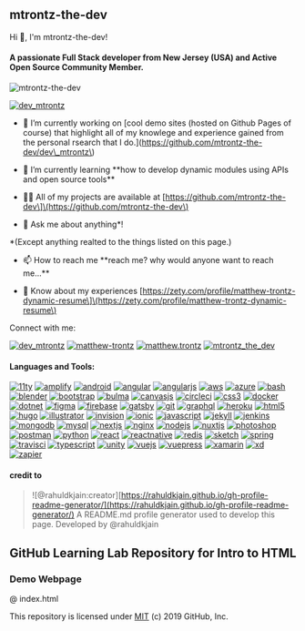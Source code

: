 ## mtrontz-the-dev

Hi 👋, I'm mtrontz-the-dev!

#### A passionate Full Stack developer from New Jersey \(USA\) and Active Open Source Community Member.

![mtrontz-the-dev](https://komarev.com/ghpvc/?username=mtrontz-the-dev&label=Profile%20views&color=0e75b6&style=flat)

 [![dev\_mtrontz](https://img.shields.io/twitter/follow/dev_mtrontz?logo=twitter&style=for-the-badge)](https://twitter.com/dev_mtrontz)

- 🔭 I’m currently working on \[cool demo sites \(hosted on Github Pages of course\) that highlight all of my knowlege and experience gained from the personal rsearch that I do.\]\(https://github.com/mtrontz-the-dev/dev\_mtrontz\)

- 🌱 I’m currently learning \*\*how to develop dynamic modules using APIs and open source tools\*\*

- 👨‍💻 All of my projects are available at \[https://github.com/mtrontz-the-dev\]\(https://github.com/mtrontz-the-dev\)

- 💬 Ask me about anything\*!

\*\(Except anything realted to the things listed on this page.\)

- 📫 How to reach me \*\*reach me? why would anyone want to reach me...\*\*

- 📄 Know about my experiences \[https://zety.com/profile/matthew-trontz-dynamic-resume\]\(https://zety.com/profile/matthew-trontz-dynamic-resume\)

Connect with me:

 [![dev\_mtrontz](https://raw.githubusercontent.com/rahuldkjain/github-profile-readme-generator/master/src/images/icons/Social/twitter.svg)](https://twitter.com/dev_mtrontz) [![matthew-trontz](https://raw.githubusercontent.com/rahuldkjain/github-profile-readme-generator/master/src/images/icons/Social/linked-in-alt.svg)](https://linkedin.com/in/matthew-trontz) [![matthew.trontz](https://raw.githubusercontent.com/rahuldkjain/github-profile-readme-generator/master/src/images/icons/Social/facebook.svg)](https://fb.com/matthew.trontz) [![mtrontz\_the\_dev](https://raw.githubusercontent.com/rahuldkjain/github-profile-readme-generator/master/src/images/icons/Social/instagram.svg)](https://instagram.com/mtrontz_the_dev)

#### Languages and Tools:

 [![11ty](https://gist.githubusercontent.com/vivek32ta/c7f7bf583c1fb1c58d89301ea40f37fd/raw/f4c85cce5790758286b8f155ef9a177710b995df/11ty.svg)](https://www.11ty.dev/) [![amplify](https://docs.amplify.aws/assets/logo-dark.svg)](https://aws.amazon.com/amplify/) [![android](https://raw.githubusercontent.com/devicons/devicon/master/icons/android/android-original-wordmark.svg)](https://developer.android.com) [![angular](https://angular.io/assets/images/logos/angular/angular.svg)](https://angular.io) [![angularjs](https://raw.githubusercontent.com/devicons/devicon/master/icons/angularjs/angularjs-original-wordmark.svg)](https://angular.io) [![aws](https://raw.githubusercontent.com/devicons/devicon/master/icons/amazonwebservices/amazonwebservices-original-wordmark.svg)](https://aws.amazon.com) [![azure](https://www.vectorlogo.zone/logos/microsoft_azure/microsoft_azure-icon.svg)](https://azure.microsoft.com/en-in/) [![bash](https://www.vectorlogo.zone/logos/gnu_bash/gnu_bash-icon.svg)](https://www.gnu.org/software/bash/) [![blender](https://download.blender.org/branding/community/blender_community_badge_white.svg)](https://www.blender.org/) [![bootstrap](https://raw.githubusercontent.com/devicons/devicon/master/icons/bootstrap/bootstrap-plain-wordmark.svg)](https://getbootstrap.com) [![bulma](https://raw.githubusercontent.com/gilbarbara/logos/804dc257b59e144eaca5bc6ffd16949752c6f789/logos/bulma.svg)](https://bulma.io/) [![canvasjs](https://raw.githubusercontent.com/Hardik0307/Hardik0307/master/assets/canvasjs-charts.svg)](https://canvasjs.com) [![circleci](https://www.vectorlogo.zone/logos/circleci/circleci-icon.svg)](https://circleci.com) [![css3](https://raw.githubusercontent.com/devicons/devicon/master/icons/css3/css3-original-wordmark.svg)](https://www.w3schools.com/css/) [![docker](https://raw.githubusercontent.com/devicons/devicon/master/icons/docker/docker-original-wordmark.svg)](https://www.docker.com/) [![dotnet](https://raw.githubusercontent.com/devicons/devicon/master/icons/dot-net/dot-net-original-wordmark.svg)](https://dotnet.microsoft.com/) [![figma](https://www.vectorlogo.zone/logos/figma/figma-icon.svg)](https://www.figma.com/) [![firebase](https://www.vectorlogo.zone/logos/firebase/firebase-icon.svg)](https://firebase.google.com/) [![gatsby](https://www.vectorlogo.zone/logos/gatsbyjs/gatsbyjs-icon.svg)](https://www.gatsbyjs.com/) [![git](https://www.vectorlogo.zone/logos/git-scm/git-scm-icon.svg)](https://git-scm.com/) [![graphql](https://www.vectorlogo.zone/logos/graphql/graphql-icon.svg)](https://graphql.org) [![heroku](https://www.vectorlogo.zone/logos/heroku/heroku-icon.svg)](https://heroku.com) [![html5](https://raw.githubusercontent.com/devicons/devicon/master/icons/html5/html5-original-wordmark.svg)](https://www.w3.org/html/) [![hugo](https://api.iconify.design/logos-hugo.svg)](https://gohugo.io/) [![illustrator](https://www.vectorlogo.zone/logos/adobe_illustrator/adobe_illustrator-icon.svg)](https://www.adobe.com/in/products/illustrator.html) [![invision](https://www.vectorlogo.zone/logos/invisionapp/invisionapp-icon.svg)](https://www.invisionapp.com/) [![ionic](https://upload.wikimedia.org/wikipedia/commons/d/d1/Ionic_Logo.svg)](https://ionicframework.com) [![javascript](https://raw.githubusercontent.com/devicons/devicon/master/icons/javascript/javascript-original.svg)](https://developer.mozilla.org/en-US/docs/Web/JavaScript) [![jekyll](https://www.vectorlogo.zone/logos/jekyllrb/jekyllrb-icon.svg)](https://jekyllrb.com/) [![jenkins](https://www.vectorlogo.zone/logos/jenkins/jenkins-icon.svg)](https://www.jenkins.io) [![mongodb](https://raw.githubusercontent.com/devicons/devicon/master/icons/mongodb/mongodb-original-wordmark.svg)](https://www.mongodb.com/) [![mysql](https://raw.githubusercontent.com/devicons/devicon/master/icons/mysql/mysql-original-wordmark.svg)](https://www.mysql.com/) [![nextjs](https://cdn.worldvectorlogo.com/logos/nextjs-3.svg)](https://nextjs.org/) [![nginx](https://raw.githubusercontent.com/devicons/devicon/master/icons/nginx/nginx-original.svg)](https://www.nginx.com) [![nodejs](https://raw.githubusercontent.com/devicons/devicon/master/icons/nodejs/nodejs-original-wordmark.svg)](https://nodejs.org) [![nuxtjs](https://www.vectorlogo.zone/logos/nuxtjs/nuxtjs-icon.svg)](https://nuxtjs.org/) [![photoshop](https://raw.githubusercontent.com/devicons/devicon/master/icons/photoshop/photoshop-line.svg)](https://www.photoshop.com/en) [![postman](https://www.vectorlogo.zone/logos/getpostman/getpostman-icon.svg)](https://postman.com) [![python](https://raw.githubusercontent.com/devicons/devicon/master/icons/python/python-original.svg)](https://www.python.org) [![react](https://raw.githubusercontent.com/devicons/devicon/master/icons/react/react-original-wordmark.svg)](https://reactjs.org/) [![reactnative](https://reactnative.dev/img/header_logo.svg)](https://reactnative.dev/) [![redis](https://raw.githubusercontent.com/devicons/devicon/master/icons/redis/redis-original-wordmark.svg)](https://redis.io) [![sketch](https://www.vectorlogo.zone/logos/sketchapp/sketchapp-icon.svg)](https://www.sketch.com/) [![spring](https://www.vectorlogo.zone/logos/springio/springio-icon.svg)](https://spring.io/) [![travisci](https://www.vectorlogo.zone/logos/travis-ci/travis-ci-icon.svg)](https://travis-ci.org) [![typescript](https://raw.githubusercontent.com/devicons/devicon/master/icons/typescript/typescript-original.svg)](https://www.typescriptlang.org/) [![unity](https://www.vectorlogo.zone/logos/unity3d/unity3d-icon.svg)](https://unity.com/) [![vuejs](https://raw.githubusercontent.com/devicons/devicon/master/icons/vuejs/vuejs-original-wordmark.svg)](https://vuejs.org/) [![vuepress](https://raw.githubusercontent.com/AliasIO/wappalyzer/master/src/drivers/webextension/images/icons/VuePress.svg)](https://vuepress.vuejs.org/) [![xamarin](https://raw.githubusercontent.com/detain/svg-logos/780f25886640cef088af994181646db2f6b1a3f8/svg/xamarin.svg)](https://dotnet.microsoft.com/apps/xamarin) [![xd](https://cdn.worldvectorlogo.com/logos/adobe-xd.svg)](https://www.adobe.com/products/xd.html) [![zapier](https://www.vectorlogo.zone/logos/zapier/zapier-icon.svg)](https://zapier.com)

#### credit to

> !\[@rahuldkjain:creator\][https://rahuldkjain.github.io/gh-profile-readme-generator/](https://rahuldkjain.github.io/gh-profile-readme-generator/) A README.md profile generator used to develop this page. Developed by @rahuldkjain

## GitHub Learning Lab Repository for Intro to HTML

### Demo Webpage

@ index.html

This repository is licensed under [MIT](https://github.com/mtrontz-the-dev/mtrontz-the-dev/tree/70f9d5d0d014f9448d072ff989c1ad6d92410dbf/LICENSE/README.md) \(c\) 2019 GitHub, Inc.

